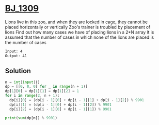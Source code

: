 # [BJ_1309](https://acmicpc.net/problem/1309)

Lions live in this zoo, and when they are locked in cage, they cannot be placed horizontally or vertically
Zoo's trainer is troubled by placement of lions
Find out how many cases we have of placing lions in a 2*N array
It is assumed that the number of cases in which none of the lions are placed is the number of cases

```txt
Input: 4
Output: 41
```

## Solution

```py
n = int(input())
dp = [[0, 0, 0] for _ in range(n + 1)]
dp[1][0] = dp[1][1] = dp[1][2] = 1
for i in range(2, n + 1):
  dp[i][0] = (dp[i - 1][0] + dp[i - 1][1] + dp[i - 1][2]) % 9901
  dp[i][1] = (dp[i - 1][0] + dp[i - 1][2]) % 9901
  dp[i][2] = (dp[i - 1][0] + dp[i - 1][1]) % 9901

print(sum(dp[n]) % 9901)
```
